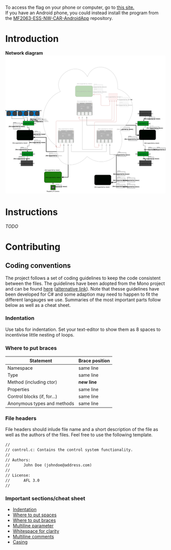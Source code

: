 To access the flag on your phone or computer, go to [this site.](https://fhyy.github.io/MF2063-ESS-NW-CAR/index.html)  
If you have an Android phone, you could instead install the program from the [MF2063-ESS-NW-CAR-AndroidApp](https://github.com/fhyy/MF2063-ESS-NW-CAR-AndroidApp) repository.

# Introduction
**Network diagram**  
![Network diagram](https://raw.githubusercontent.com/fhyy/MF2063-ESS-NW-CAR/master/resources/diagrams/network-diagram.svg?sanitize=true)

# Instructions
_TODO_

# Contributing

## Coding conventions

The project follows a set of coding guidelines to keep the code consistent between the files. The guidelines have been adopted from the Mono project and can be found [here](https://github.com/mono/website/blob/gh-pages/community/contributing/coding-guidelines.md) ([alternative link](https://www.mono-project.com/community/contributing/coding-guidelines/)). Note that thesse guidelines have been developed for C# and some adaption may need to happen to fit the different langauges we use. Summaries of the most important parts follow below as well as a cheat sheet.

### Indentation

Use tabs for indentation. Set your text-editor to show them as 8 spaces to incentivise little nesting of loops.

### Where to put braces

| Statement                   | Brace position |
|-----------------------------|----------------|
| Namespace                   | same line      |
| Type                        | same line      |
| Method (including ctor)     | **new line**       |
| Properties                  | same line      |
| Control blocks (if, for...) | same line      |
| Anonymous types and methods | same line      |

### File headers

File headers should inlude file name and a short description of the file as well as the authors of the files. Feel free to use the following template.

```
//
// control.c: Contains the control system functionality.
//
// Authors:
//      John Doe (johndoe@address.com)
//
// License:
//      AFL 3.0 
//
```

### Important sections/cheat sheet

- [Indentation](https://www.mono-project.com/community/contributing/coding-guidelines/#indentation)
- [Where to put spaces](https://www.mono-project.com/community/contributing/coding-guidelines/#where-to-put-spaces)
- [Where to put braces](https://www.mono-project.com/community/contributing/coding-guidelines/#where-to-put-braces)
- [Multiline parameter](https://www.mono-project.com/community/contributing/coding-guidelines/#multiline-parameters)
- [Whitespace for clarity](https://www.mono-project.com/community/contributing/coding-guidelines/#use-whitespace-for-clarity)
- [Multiline comments](https://www.mono-project.com/community/contributing/coding-guidelines/#multiline-comments)
- [Casing](https://www.mono-project.com/community/contributing/coding-guidelines/#casing)

